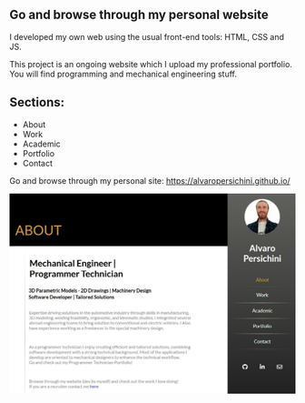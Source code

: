 ## Go and browse through my personal website
I developed my own web using the usual front-end tools: HTML, CSS and JS.

This project is an ongoing website which I upload my professional portfolio.  
You will find programming and mechanical engineering stuff. 

## Sections:
- About
- Work
- Academic
- Portfolio
- Contact

Go and browse through my personal site:
https://alvaropersichini.github.io/  
  

![Screenshot 2024-08-03 195632](https://github.com/AlvaroPersichini/AlvaroPersichini.github.io/blob/main/assets/images/portada-WebSite.jpg)
